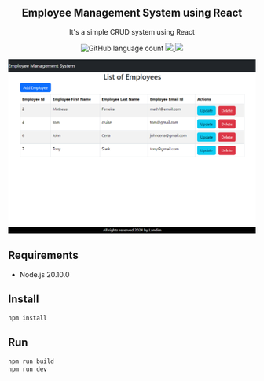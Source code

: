 <h2 align="center">
Employee Management System using React  
</h2>

<p align="center">
It's a simple CRUD system using React 
</p>

<p align="center">
  <img alt="GitHub language count" src="https://img.shields.io/github/languages/top/LandimHector/ems-crud-frontend?color=brightgreen" />
  <a href="https://github.com/LandimHector">
    <img src="https://img.shields.io/badge/github-LandimHector-7159C1?logo=GitHub"/>
  </a>
  <a href="https://www.linkedin.com/in/hectorlandim/">
    <img src="https://img.shields.io/badge/linkedin-hectorlandim-blue?logo=linkedin"/>
  </a>
</p>

<p align="center">
    <img alt="Employees CRUD" src=".github/employee_crud.png" />
</p>

## Requirements

- Node.js 20.10.0

## Install

```
npm install
```

## Run

```
npm run build
npm run dev
```
